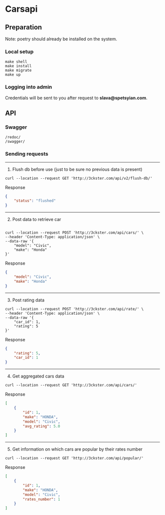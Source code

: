 # Carsapi

## Preparation

Note: poetry should already be installed on the system.

### Local setup
~~~
make shell
make install
make migrate
make up
~~~

### Logging into admin

Credentials will be sent to you after request to __slava@spetsyian.com__.

## API

### Swagger
~~~
/redoc/
/swagger/
~~~

### Sending requests

---
1. Flush db before use (just to be sure no previous data is present)
~~~
curl --location --request GET 'http://3ckster.com/api/v2/flush-db/'
~~~
Response
~~~ json
{
    "status": "flushed"
}
~~~

---
2. Post data to retrieve car
~~~

curl --location --request POST 'http://3ckster.com/api/cars/' \
--header 'Content-Type: application/json' \
--data-raw '{
    "model": "Civic",
    "make": "Honda"
}'
~~~
Response
~~~ json
{
    "model": "Civic",
    "make": "Honda"
}
~~~

---
3. Post rating data
~~~
curl --location --request POST 'http://3ckster.com/api/rate/' \
--header 'Content-Type: application/json' \
--data-raw '{
    "car_id": 1,
    "rating": 5
}'
~~~
Response
~~~ json
{
    "rating": 5,
    "car_id": 1
}
~~~

---
4. Get aggregated cars data
~~~
curl --location --request GET 'http://3ckster.com/api/cars/'
~~~
Response
~~~ json
[
    {
        "id": 1,
        "make": "HONDA",
        "model": "Civic",
        "avg_rating": 5.0
    }
]
~~~

---
5. Get information on which cars are popular by their rates number
~~~
curl --location --request GET 'http://3ckster.com/api/popular/'
~~~
Response
~~~ json
[
    {
        "id": 1,
        "make": "HONDA",
        "model": "Civic",
        "rates_number": 1
    }
]
~~~



